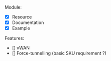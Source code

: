 Module: 
- [X] Resource
- [X] Documentation
- [X] Example

Features: 
- [] vWAN
- [] Force-tunnelling (basic SKU requirement ?)
